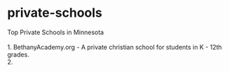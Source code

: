 # private-schools
Top Private Schools in Minnesota</br></br>
    1. BethanyAcademy.org - A private christian school for students in K - 12th grades.</br>
    2.
